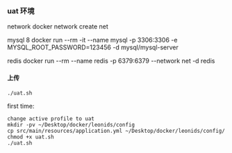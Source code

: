 ### uat 环境
network
docker network create net

mysql 8
docker run --rm -it --name mysql -p 3306:3306 -e MYSQL_ROOT_PASSWORD=123456 -d mysql/mysql-server

redis
docker run --rm --name redis -p 6379:6379 --network net -d redis

#### 上传
```
./uat.sh
```
first time:
```
change active profile to uat
mkdir -pv ~/Desktop/docker/leonids/config
cp src/main/resources/application.yml ~/Desktop/docker/leonids/config/
chmod +x uat.sh
./uat.sh
```
